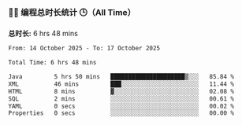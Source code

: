 ### 🧑‍💻 编程总时长统计 🕒（All Time）
<!--START_SECTION:waka_alltime-->
<!--END_SECTION:waka_alltime-->
<!-- 单独显示总时长 -->
**总时长:** <!--START_SECTION:waka_total-->6 hrs 48 mins<!--END_SECTION:waka_total-->

<!--START_SECTION:waka-->

```txt
From: 14 October 2025 - To: 17 October 2025

Total Time: 6 hrs 48 mins

Java         5 hrs 50 mins   █████████████████████▒░░░   85.84 %
XML          46 mins         ███░░░░░░░░░░░░░░░░░░░░░░   11.44 %
HTML         8 mins          ▓░░░░░░░░░░░░░░░░░░░░░░░░   02.08 %
SQL          2 mins          ░░░░░░░░░░░░░░░░░░░░░░░░░   00.61 %
YAML         0 secs          ░░░░░░░░░░░░░░░░░░░░░░░░░   00.02 %
Properties   0 secs          ░░░░░░░░░░░░░░░░░░░░░░░░░   00.00 %
```

<!--END_SECTION:waka-->
